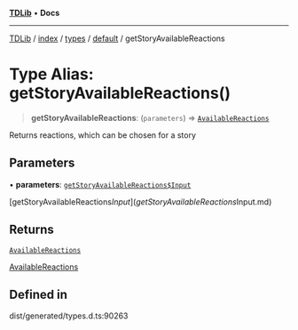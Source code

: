 [**TDLib**](../../../../../../README.md) • **Docs**

***

[TDLib](../../../../../../modules.md) / [index](../../../../../README.md) / [types](../../../README.md) / [default](../README.md) / getStoryAvailableReactions

# Type Alias: getStoryAvailableReactions()

> **getStoryAvailableReactions**: (`parameters`) => [`AvailableReactions`](AvailableReactions-1.md)

Returns reactions, which can be chosen for a story

## Parameters

• **parameters**: [`getStoryAvailableReactions$Input`](getStoryAvailableReactions$Input.md)

[getStoryAvailableReactions$Input](getStoryAvailableReactions$Input.md)

## Returns

[`AvailableReactions`](AvailableReactions-1.md)

[AvailableReactions](AvailableReactions-1.md)

## Defined in

dist/generated/types.d.ts:90263
